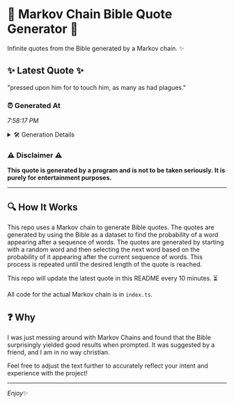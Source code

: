 # 📖 Markov Chain Bible Quote Generator 📖

Infinite quotes from the Bible generated by a Markov chain. ✨

## ✨ Latest Quote ✨
"pressed upon him for to touch him, as many as had plagues."

### ⏰ Generated At
*7:58:17 PM*

<details>
    <summary>🛠️ Generation Details</summary>
    <p>
        <strong>🌱 Seed:</strong> pressed<br>
        <strong>🔄 Iterations:</strong> 11<br>
        <strong>📜 Context History:</strong><br>[ pressed ]: upon<br>[ pressed, upon ]: him<br>[ pressed, upon, him ]: for<br>[ pressed, upon, him, for ]: to<br>[ pressed, upon, him, for, to ]: touch<br>[ pressed, upon, him, for, to, touch ]: him,<br>[ upon, him, for, to, touch, him, ]: as<br>[ him, for, to, touch, him,, as ]: many<br>[ for, to, touch, him,, as, many ]: as<br>[ to, touch, him,, as, many, as ]: had<br>[ touch, him,, as, many, as, had ]: plagues.<br>
    </p>
</details>

### ⚠️ Disclaimer ⚠️
**This quote is generated by a program and is not to be taken seriously. It is purely for entertainment purposes.**

---

## 🔍 How It Works

This repo uses a Markov chain to generate Bible quotes. The quotes are generated by using the Bible as a dataset to find the probability of a word appearing after a sequence of words. The quotes are generated by starting with a random word and then selecting the next word based on the probability of it appearing after the current sequence of words. This process is repeated until the desired length of the quote is reached.

This repo will update the latest quote in this README every 10 minutes. ⏳

All code for the actual Markov chain is in `index.ts`.

## ❓ Why

I was just messing around with Markov Chains and found that the Bible surprisingly yielded good results when prompted. 
It was suggested by a friend, and I am in no way christian.

Feel free to adjust the text further to accurately reflect your intent and experience with the project!

---

*Enjoy*✨
